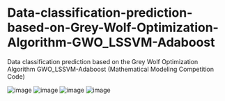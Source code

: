 # Data-classification-prediction-based-on-Grey-Wolf-Optimization-Algorithm-GWO_LSSVM-Adaboost
Data classification prediction based on the Grey Wolf Optimization Algorithm GWO_LSSVM-Adaboost (Mathematical Modeling Competition Code)

![image](https://github.com/user-attachments/assets/71a7ad72-3d2b-44f1-a1cf-6e3a330506f0)
![image](https://github.com/user-attachments/assets/c3fb8060-552a-400d-9605-aa385c0a458b)
![image](https://github.com/user-attachments/assets/8e3aa4ab-c8a7-4cf9-aaae-1d6c6c44fca2)
![image](https://github.com/user-attachments/assets/b02462a7-07d0-4554-a69c-1f3b81331e65)

